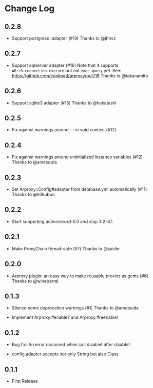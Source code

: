 # Change Log
## 0.2.8
* Support postgresql adapter (#19)
  Thanks to @jhnvz

## 0.2.7
* Support sqlserver adapter (#16)
  Note that it supports `AR::B.connection.execute` but not `exec_query` yet.
  See: https://github.com/cookpad/arproxy/pull/16
  Thanks to @takanamito

## 0.2.6
* Support sqlite3 adapter (#15)
  Thanks to @hakatashi

## 0.2.5
* Fix against warnings around `::` in void context (#12)

## 0.2.4
* Fix against warnings around uninitialized instance variables (#12)
  Thanks to @amatsuda

## 0.2.3
* Set Arproxy::Config#adapter from database.yml automatically (#11)
  Thanks to @k0kubun

## 0.2.2
* Start supporting activerecord-5.0 and stop 3.2-4.1

## 0.2.1
* Make ProxyChain thread-safe (#7)
  Thanks to @saidie

## 0.2.0
* Arproxy plugin: an easy way to make reusable proxies as gems (#6)
  Thanks to @winebarrel

## 0.1.3
* Silence some deprecation warnings (#1)
  Thanks to @amatsuda

* Implement Arproxy.#enable? and Arproxy.#reenable!

## 0.1.2
* Bug fix: An error occoured when call disable! after disable!

* config.adapter accepts not only String but also Class

## 0.1.1
* First Release
